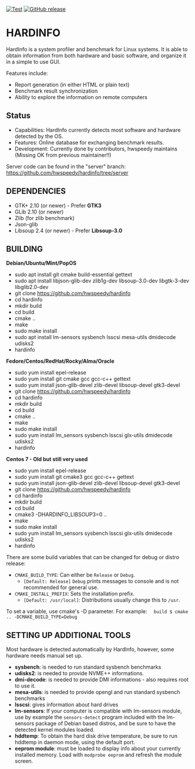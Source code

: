 [![Test](https://github.com/hwspeedy/hardinfo/actions/workflows/test.yml/badge.svg)](https://github.com/hwspeedy/hardinfo/actions/workflows/test.yml)
[![GitHub release](https://img.shields.io/github/release/hwspeedy/hardinfo.svg)](https://github.com/hwspeedy/hardinfo/releases)

HARDINFO
========

HardInfo is a system profiler and benchmark for Linux systems. It is able to
obtain information from both hardware and basic software, and organize it
in a simple to use GUI.

Features include:
- Report generation (in either HTML or plain text)
- Benchmark result synchronization
- Ability to explore the information on remote computers

Status
------

- Capabilities: HardInfo currently detects most software and hardware detected by the OS.
- Features: Online database for exchanging benchmark results.
- Development: Currently done by contributors, hwspeedy maintains (Missing OK from previous maintainer!!)

Server code can be found in the "server" branch: https://github.com/hwspeedy/hardinfo/tree/server

DEPENDENCIES
------------
- GTK+ 2.10 (or newer) - Prefer **GTK3**
- GLib 2.10 (or newer)
- Zlib (for zlib benchmark)
- Json-glib
- Libsoup 2.4 (or newer) - Prefer **Libsoup-3.0**

BUILDING
--------
**Debian/Ubuntu/Mint/PopOS**
- sudo apt install git cmake build-essential gettext
- sudo apt install libjson-glib-dev zlib1g-dev libsoup-3.0-dev libgtk-3-dev libglib2.0-dev
- git clone https://github.com/hwspeedy/hardinfo
- cd hardinfo
- mkdir build
- cd build
- cmake ..
- make
- sudo make install
- sudo apt install lm-sensors sysbench lsscsi mesa-utils dmidecode udisks2
- hardinfo

**Fedore/Centos/RedHat/Rocky/Alma/Oracle**
- sudo yum install epel-release
- sudo yum install git cmake gcc gcc-c++ gettext
- sudo yum install json-glib-devel zlib-devel libsoup-devel gtk3-devel
- git clone https://github.com/hwspeedy/hardinfo
- cd hardinfo
- mkdir build
- cd build
- cmake ..
- make
- sudo make install
- sudo yum install lm_sensors sysbench lsscsi glx-utils dmidecode udisks2
- hardinfo

**Centos 7 - Old but still very used**
- sudo yum install epel-release
- sudo yum install git cmake3 gcc gcc-c++ gettext
- sudo yum install json-glib-devel zlib-devel libsoup-devel gtk3-devel
- git clone https://github.com/hwspeedy/hardinfo
- cd hardinfo
- mkdir build
- cd build
- cmake3 -DHARDINFO_LIBSOUP3=0 ..
- make
- sudo make install
- sudo yum install lm_sensors sysbench lsscsi glx-utils dmidecode udisks2
- hardinfo



There are some build variables that can be changed for debug or distro release:
 * `CMAKE_BUILD_TYPE`: Can either be ``Release`` or ``Debug``.
   * `[Default: Release]` ``Debug`` prints messages to console and is not recommended for general use.
 * `CMAKE_INSTALL_PREFIX`: Sets the installation prefix.
   * `[Default: /usr/local]`: Distributions usually change this to `/usr`.
 
To set a variable, use cmake's -D parameter. For example:
`	build $ cmake .. -DCMAKE_BUILD_TYPE=Debug `


SETTING UP ADDITIONAL TOOLS
---------------------------
Most hardware is detected automatically by HardInfo, however, some hardware 
needs manual set up.

- **sysbench**: is needed to run standard sysbench benchmarks
- **udisks2**: is needed to provide NVME++ informations.
- **dmi-decode**: is needed to provide DMI informations - also requires root to use it.
- **mesa-utils**: is needed to provide opengl and run standard sysbench benchmarks
- **lsscsi**: gives information about hard drives
- **lm-sensors**: If your computer is compatible with lm-sensors module, use by example the
`sensors-detect` program included with the lm-sensors package of Debian based distros, and be sure
to have the detected kernel modules loaded.
- **hddtemp**: To obtain the hard disk drive temperature, be sure to run hddtemp
in daemon mode, using the default port.
- **eeprom module**: must be loaded to display info about your currently installed memory.
Load with `modprobe eeprom` and refresh the module screen.
